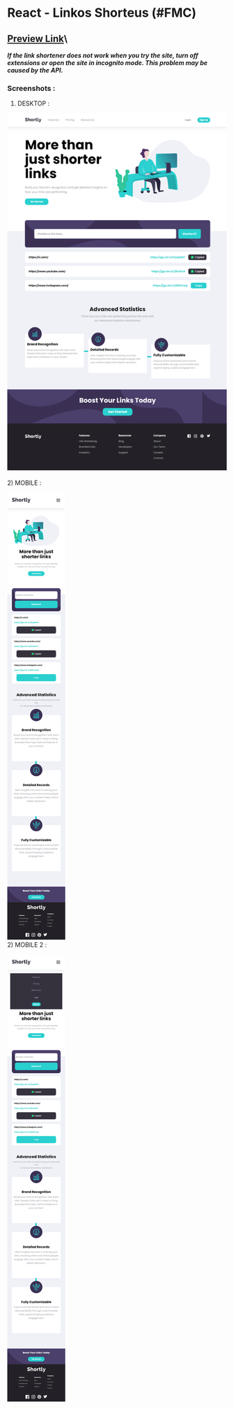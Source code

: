 # React - Linkos Shorteus (#FMC)

## [Preview Link](https://react-shorteus.vercel.app/)\
***If the link shortener does not work when you try the site, turn off extensions or open the site in incognito mode. This problem may be caused by the API.***

### Screenshots : 

1) DESKTOP : 

![img1](src/assets/design/1.png)\
\
2) MOBILE : 

![img2](src/assets/design/2.png)
\
2) MOBILE 2 :

![img3](src/assets/design/3.png)


